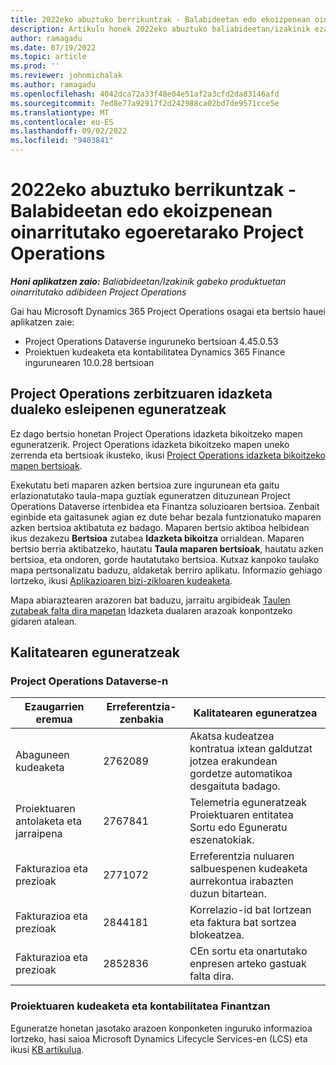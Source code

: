 ```yaml
---
title: 2022eko abuztuko berrikuntzak - Balabideetan edo ekoizpenean oinarritutako egoeretarako Project Operations
description: Artikulu honek 2022eko abuztuko baliabideetan/izakinik ezan oinarritutako egoeretarako Microsoft Dynamics 365 Project Operations bertsioan eskuragarri dauden kalitate eguneratzeei buruzko informazioa eskaintzen du.
author: ramagadu
ms.date: 07/19/2022
ms.topic: article
ms.prod: ''
ms.reviewer: johnmichalak
ms.author: ramagadu
ms.openlocfilehash: 4042dca72a33f48e04e51af2a3cfd2da83146afd
ms.sourcegitcommit: 7ed8e77a92917f2d242988ca02bd7de9571cce5e
ms.translationtype: MT
ms.contentlocale: eu-ES
ms.lasthandoff: 09/02/2022
ms.locfileid: "9403841"
---
```

# <a name="whats-new-august-2022---project-operations-for-resourcenon-stocked-based-scenarios"></a>2022eko abuztuko berrikuntzak - Balabideetan edo ekoizpenean oinarritutako egoeretarako Project Operations

_**Honi aplikatzen zaio:** Baliabideetan/Izakinik gabeko produktuetan oinarritutako adibideen Project Operations_

Gai hau Microsoft Dynamics 365 Project Operations osagai eta bertsio hauei aplikatzen zaie:

- Project Operations Dataverse inguruneko bertsioan 4.45.0.53
- Proiektuen kudeaketa eta kontabilitatea Dynamics 365 Finance ingurunearen 10.0.28 bertsioan

## <a name="project-operations-dual-write-maps-updates"></a>Project Operations zerbitzuaren idazketa dualeko esleipenen eguneratzeak

Ez dago bertsio honetan Project Operations idazketa bikoitzeko mapen eguneratzerik. Project Operations idazketa bikoitzeko mapen uneko zerrenda eta bertsioak ikusteko, ikusi [Project Operations idazketa bikoitzeko mapen bertsioak](../environment/resource-dual-write-maps.md).

Exekutatu beti maparen azken bertsioa zure ingurunean eta gaitu erlazionatutako taula-mapa guztiak eguneratzen dituzunean Project Operations Dataverse irtenbidea eta Finantza soluzioaren bertsioa. Zenbait eginbide eta gaitasunek agian ez dute behar bezala funtzionatuko maparen azken bertsioa aktibatuta ez badago. Maparen bertsio aktiboa helbidean ikus dezakezu **Bertsioa** zutabea **Idazketa bikoitza** orrialdean. Maparen bertsio berria aktibatzeko, hautatu **Taula maparen bertsioak**, hautatu azken bertsioa, eta ondoren, gorde hautatutako bertsioa. Kutxaz kanpoko taulako mapa pertsonalizatu baduzu, aldaketak berriro aplikatu. Informazio gehiago lortzeko, ikusi [Aplikazioaren bizi-zikloaren kudeaketa](/dynamics365/fin-ops-core/dev-itpro/data-entities/dual-write/app-lifecycle-management).

Mapa abiaraztearen arazoren bat baduzu, jarraitu argibideak [Taulen zutabeak falta dira mapetan](/dynamics365/fin-ops-core/dev-itpro/data-entities/dual-write/dual-write-troubleshooting-finops-upgrades#missing-table-columns-issue-on-maps) Idazketa dualaren arazoak konpontzeko gidaren atalean.

## <a name="quality-updates"></a>Kalitatearen eguneratzeak

### <a name="project-operations-on-dataverse"></a>Project Operations Dataverse-n

| Ezaugarrien eremua | Erreferentzia-zenbakia | Kalitatearen eguneratzea |
| --- | --- | --- |
|   Abaguneen kudeaketa | 2762089 | Akatsa kudeatzea kontratua ixtean galdutzat jotzea erakundean gordetze automatikoa desgaituta badago.|
|Proiektuaren antolaketa eta jarraipena | 2767841 | Telemetria eguneratzeak Proiektuaren entitatea Sortu edo Eguneratu eszenatokiak.|
|Fakturazioa eta prezioak | 2771072 | Erreferentzia nuluaren salbuespenen kudeaketa aurrekontua irabazten duzun bitartean.|
|Fakturazioa eta prezioak | 2844181 |Korrelazio-id bat lortzean eta faktura bat sortzea blokeatzea.|
|Fakturazioa eta prezioak | 2852836 | CEn sortu eta onartutako enpresen arteko gastuak falta dira.|


### <a name="project-management-and-accounting-in-finance"></a>Proiektuaren kudeaketa eta kontabilitatea Finantzan

Eguneratze honetan jasotako arazoen konponketen inguruko informazioa lortzeko, hasi saioa Microsoft Dynamics Lifecycle Services-en (LCS) eta ikusi [KB artikulua](https://fix.lcs.dynamics.com/Issue/Details?bugId=694438).
